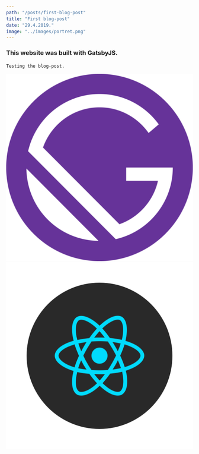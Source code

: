 ```yaml
---
path: "/posts/first-blog-post"
title: "First blog-post"
date: "29.4.2019."
image: "../images/portret.png"
---
```


### This website was built with GatsbyJS.

```
Testing the blog-post.
```

![Gatsby logo](../images/skills/gatsby.png)
![React logo](../images/skills/react.png)
